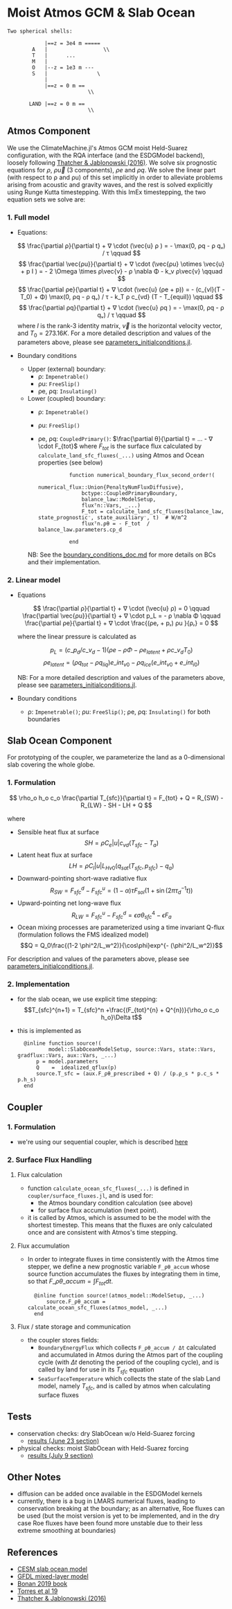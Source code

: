# Moist Atmos GCM & Slab Ocean


    Two spherical shells:

                |==z = 3e4 m =====
            A   |                  \\ 
            T   |      ...           
            M   |
            O   |--z = 1e3 m ---  
            S   |                \
                |
                |==z = 0 m ==  
                              \\

           LAND |==z = 0 m ==
                              \\

## **Atmos Component**

We use the ClimateMachine.jl's Atmos GCM moist Held-Suarez configuration, with the RQA interface (and the ESDGModel backend), loosely following [Thatcher & Jablonowski (2016)](https://gmd.copernicus.org/articles/9/1263/2016/gmd-9-1263-2016.pdf). We solve six prognostic equations for $ρ$, $ρ\vec{u}$ (3 components), $ρe$ and $ρq$. We solve the linear part (with respect to ρ and ρu) of this set implicitly in order to alleviate problems arising from acoustic and gravity waves, and the rest is solved explicitly using Runge Kutta timestepping. With this ImEx timestepping, the two equation sets we solve are:

### **1. Full model**
- Equations:

    $$
    \frac{\partial ρ}{\partial t} + ∇ \cdot (\vec{u} ρ ) = - \max(0, ρq - ρ qᵥ) / τ \qquad 
    $$
    $$
    \frac{\partial \vec{ρu}}{\partial t} + ∇ \cdot (\vec{ρu} \otimes \vec{u} + p I ) = - 2 \Omega  \times ρ\vec{v} - ρ \nabla Φ - k_v ρ\vec{v} \qquad  
    $$
    $$
    \frac{\partial ρe}{\partial t} + ∇ \cdot (\vec{u} (ρe + p)) = - (c_{vl}(T - T_0) + Φ) \max(0, ρq - ρ qᵥ) / τ - k_T ρ c_{vd} (T - T_{equil}) \qquad 
    $$
    $$
    \frac{\partial ρq}{\partial t} + ∇ \cdot (\vec{u} ρq ) = - \max(0, ρq - ρ qᵥ)  / τ \qquad 
    $$
    where $I$ is the rank-3 identity matrix, $\vec{v}$ is the horizontal velocity vector, and $T_0 = 273.16 K$. For a more detailed description and values of the parameters above, please see [parameters_initialconditions.jl](parameters_initialconditions.jl). 

- Boundary conditions
    - Upper (external) boundary:
        - ρ: `Impenetrable()` 
        - ρu: `FreeSlip()`
        - ρe, ρq: `Insulating()`
    - Lower (coupled) boundary:
        - ρ: `Impenetrable()`  
        - ρu: `FreeSlip()`
        - ρe, ρq: `CoupledPrimary()`: $\frac{\partial θ}{\partial t} = ... - ∇ \cdot F_{tot}$ where $F_{tot}$ is the surface flux calculated by `calculate_land_sfc_fluxes(_...)` using Atmos and Ocean properties (see below) 

                        function numerical_boundary_flux_second_order!(
                            numerical_flux::Union{PenaltyNumFluxDiffusive},
                            bctype::CoupledPrimaryBoundary,
                            balance_law::ModelSetup,
                            fluxᵀn::Vars, _...)
                            F_tot = calculate_land_sfc_fluxes(balance_law, state_prognostic⁻, state_auxiliary⁻, t)  # W/m^2
                            fluxᵀn.ρθ = - F_tot  / balance_law.parameters.cp_d

                        end

        NB: See the [boundary_conditions_doc.md](../../docs/src/boundary_conditions_doc.md) for more details on BCs and their implementation.

### **2. Linear model**
- Equations

    $$
    \frac{\partial ρ}{\partial t} + ∇ \cdot (\vec{u} ρ) = 0 \qquad 
    \frac{\partial \vec{ρu}}{\partial t} + ∇ \cdot p_L  = - ρ \nabla Φ \qquad 
    \frac{\partial ρe}{\partial t} + ∇ \cdot \frac{(ρeᵣ + pᵣ)  ρu }{ρᵣ} = 0  
    $$

    where the linear pressure is calculated as

    $$
    p_L = (c\_p_d / c\_v_d - 1)  (ρe - ρ  Φ - ρe_{latent} + ρ c\_v_d T_0)
    $$
    $$
    ρe_{latent} = (ρq_{tot} - ρq_{liq})  e\_int_{v0} - ρq_{ice}  (e\_int_{v0} + e\_int_{i0})
    $$

    NB: For a more detailed description and values of the parameters above, please see [parameters_initialconditions.jl](parameters_initialconditions.jl). 
    

-  Boundary conditions
    - ρ: `Impenetrable()`; ρu: `FreeSlip()`; ρe, ρq: `Insulating()` for both boundaries


## **Slab Ocean Component**

For prototyping of the coupler, we parameterize the land as a 0-dimensional slab covering the whole globe. 

### 1. Formulation


$$
\rho_o h_o c_o \frac{\partial T_{sfc}}{\partial t} = F_{tot} + Q = R_{SW} - R_{LW} - SH - LH + Q
$$

  
where

- Sensible heat flux at surface
    $$SH = ρ C_e |u| c_{vd} (T_{sfc} - T_a)$$
- Latent heat flux at surface
    $$LH = ρ C_l |u| L_{Hv0} (q_{sat}(T_{sfc},p_{sfc}) - q_a)$$
- Downward-pointing short-wave radiative flux
    $$R_{SW} = F_{sfc}^d - F_{sfc}^u = (1-\alpha)\tau F_{sol} (1 + \sin(2π τ_d^{-1} t))$$
- Upward-pointing net long-wave flux
    $$R_{LW} = F_{sfc}^u - F_{sfc}^d = \epsilon \sigma \theta_{sfc}^4 - \epsilon F_{a}$$
- Ocean mixing processes are parameterized using a time invariant Q-flux (formulation follows the FMS idealized model)
    $$Q = Q_0\frac{(1-2 \phi^2/L_w^2)}{\cos\phi}exp^{- (\phi^2/L_w^2)}$$

For description and values of the parameters above, please see [parameters_initialconditions.jl](parameters_initialconditions.jl). 

### 2. Implementation
- for the slab ocean, we use explicit time stepping:
$$T_{sfc}^{n+1} = T_{sfc}^n +\frac{(F_{tot}^{n} + Q^{n})}{\rho_o c_o h_o}\Delta t$$
- this is implemented as

        @inline function source!(
                model::SlabOceanModelSetup, source::Vars, state::Vars, gradflux::Vars, aux::Vars, _...)
            p = model.parameters
            Q    =  idealized_qflux(p)
            source.T_sfc = (aux.F_ρθ_prescribed + Q) / (p.ρ_s * p.c_s * p.h_s)
        end

## **Coupler**

### 1. Formulation
- we're using our sequential coupler, which is described [here](https://clima.github.io/ClimaCoupler.jl/dev/timestepping/)
### 2. Surface Flux Handling
1. Flux calculation
    - function `calculate_ocean_sfc_fluxes(_...)` is defined in `coupler/surface_fluxes.jl`, and is used for:
        - the Atmos boundary condition calculation (see above)
        - for surface flux accumulation (next point). 
    - it is called by Atmos, which is assumed to be the model with the shortest timestep. This means that the fluxes are only calculated once and are consistent with Atmos's time stepping.

2. Flux accumulation
    - In order to integrate fluxes in time consistently with the Atmos time stepper, we define a new prognostic variable `F_ρθ_accum` whose source function accumulates the fluxes by integrating them in time, so that $F\_ρθ\_accum = \int F_{tot} dt$.

            @inline function source!(atmos_model::ModelSetup, _...)
                source.F_ρθ_accum = calculate_ocean_sfc_fluxes(atmos_model, _...) 
            end

3. Flux / state storage and communication
    - the coupler stores fields:
        - `BoundaryEnergyFlux` which collects `F_ρθ_accum / Δt` calculated and accumulated in Atmos during the Atmos part of the coupling cycle (with $Δt$ denoting the period of the coupling cycle), and is called by land for use in its $T_{sfc}$ equation
        - `SeaSurfaceTemperature` which collects the state of the slab Land model, namely $T_{sfc}$, and is called by atmos when calculating surface fluxes

## **Tests**
- conservation checks: dry SlabOcean w/o Held-Suarez forcing
    - [results (June 23 section)](https://docs.google.com/document/d/1JKK8wFKPq3Jo3D4flXZiY3WAUPqYE19pXRvwJgpDwjw/edit)
- physical checks: moist SlabOcean with Held-Suarez forcing
    - [results (July 9 section)](https://docs.google.com/document/d/1JKK8wFKPq3Jo3D4flXZiY3WAUPqYE19pXRvwJgpDwjw/edit)

## **Other Notes**
- diffusion can be added once available in the ESDGModel kernels
- currently, there is a bug in LMARS numerical fluxes, leading to conservation breaking at the boundary; as an alternative, Roe fluxes can be used (but the moist version is yet to be implemented, and in the dry case Roe fluxes have been found more unstable due to their less extreme smoothing at boundaries)  

## **References**
- [CESM slab ocean model](https://www.cesm.ucar.edu/models/atm-cam/docs/description/node29.html)
- [GFDL mixed-layer model](https://www.gfdl.noaa.gov/fms-slab-ocean-model-technical-documentation/)
- [Bonan 2019 book](https://www.cambridge.org/us/academic/subjects/earth-and-environmental-science/climatology-and-climate-change/climate-change-and-terrestrial-ecosystem-modeling?format=HB&isbn=9781107043787)
- [Torres et al 19](https://link.springer.com/article/10.1007/s00382-018-4236-x?shared-article-renderer)
- [Thatcher & Jablonowski (2016)](https://gmd.copernicus.org/articles/9/1263/2016/gmd-9-1263-2016.pdf)
